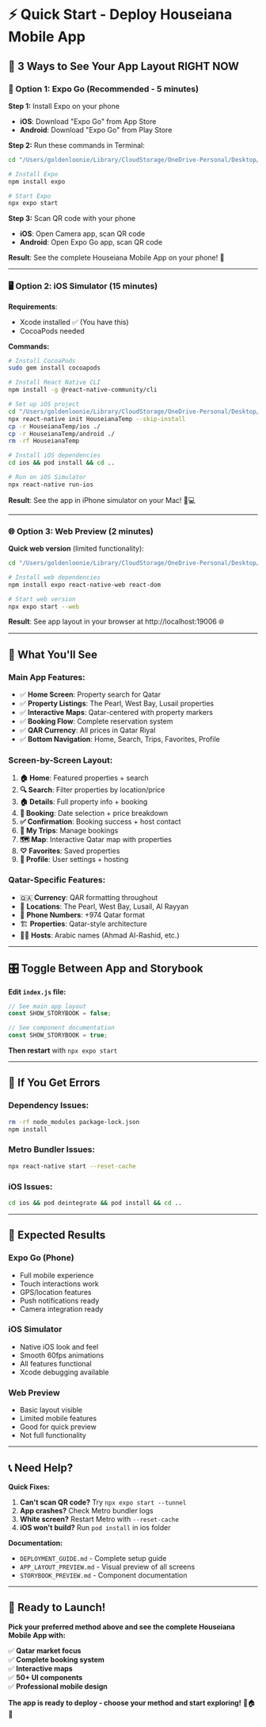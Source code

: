 # ⚡ Quick Start - Deploy Houseiana Mobile App

## 🎯 3 Ways to See Your App Layout RIGHT NOW

### 🚀 Option 1: Expo Go (Recommended - 5 minutes)

**Step 1:** Install Expo on your phone
- **iOS**: Download "Expo Go" from App Store
- **Android**: Download "Expo Go" from Play Store

**Step 2:** Run these commands in Terminal:
```bash
cd "/Users/goldenloonie/Library/CloudStorage/OneDrive-Personal/Desktop/next JS project/Houseiana Mobile app"

# Install Expo
npm install expo

# Start Expo
npx expo start
```

**Step 3:** Scan QR code with your phone
- **iOS**: Open Camera app, scan QR code
- **Android**: Open Expo Go app, scan QR code

**Result**: See the complete Houseiana Mobile App on your phone! 📱

---

### 🖥️ Option 2: iOS Simulator (15 minutes)

**Requirements**: 
- Xcode installed ✅ (You have this)
- CocoaPods needed

**Commands:**
```bash
# Install CocoaPods
sudo gem install cocoapods

# Install React Native CLI
npm install -g @react-native-community/cli

# Set up iOS project
cd "/Users/goldenloonie/Library/CloudStorage/OneDrive-Personal/Desktop/next JS project/Houseiana Mobile app"
npx react-native init HouseianaTemp --skip-install
cp -r HouseianaTemp/ios ./
cp -r HouseianaTemp/android ./
rm -rf HouseianaTemp

# Install iOS dependencies
cd ios && pod install && cd ..

# Run on iOS Simulator
npx react-native run-ios
```

**Result**: See the app in iPhone simulator on your Mac! 📱💻

---

### 🌐 Option 3: Web Preview (2 minutes)

**Quick web version** (limited functionality):
```bash
cd "/Users/goldenloonie/Library/CloudStorage/OneDrive-Personal/Desktop/next JS project/Houseiana Mobile app"

# Install web dependencies
npm install expo react-native-web react-dom

# Start web version
npx expo start --web
```

**Result**: See app layout in your browser at http://localhost:19006 🌐

---

## 📱 What You'll See

### **Main App Features:**
- ✅ **Home Screen**: Property search for Qatar
- ✅ **Property Listings**: The Pearl, West Bay, Lusail properties
- ✅ **Interactive Maps**: Qatar-centered with property markers
- ✅ **Booking Flow**: Complete reservation system
- ✅ **QAR Currency**: All prices in Qatar Riyal
- ✅ **Bottom Navigation**: Home, Search, Trips, Favorites, Profile

### **Screen-by-Screen Layout:**
1. **🏠 Home**: Featured properties + search
2. **🔍 Search**: Filter properties by location/price
3. **🏠 Details**: Full property info + booking
4. **📅 Booking**: Date selection + price breakdown
5. **✅ Confirmation**: Booking success + host contact
6. **📅 My Trips**: Manage bookings
7. **🗺️ Map**: Interactive Qatar map with properties
8. **♡ Favorites**: Saved properties
9. **👤 Profile**: User settings + hosting

### **Qatar-Specific Features:**
- 🇶🇦 **Currency**: QAR formatting throughout
- 📍 **Locations**: The Pearl, West Bay, Lusail, Al Rayyan
- 📱 **Phone Numbers**: +974 Qatar format
- 🏗️ **Properties**: Qatar-style architecture
- 👨‍💼 **Hosts**: Arabic names (Ahmad Al-Rashid, etc.)

---

## 🎛️ Toggle Between App and Storybook

**Edit `index.js` file:**

```javascript
// See main app layout
const SHOW_STORYBOOK = false;

// See component documentation  
const SHOW_STORYBOOK = true;
```

**Then restart** with `npx expo start`

---

## 🔧 If You Get Errors

### **Dependency Issues:**
```bash
rm -rf node_modules package-lock.json
npm install
```

### **Metro Bundler Issues:**
```bash
npx react-native start --reset-cache
```

### **iOS Issues:**
```bash
cd ios && pod deintegrate && pod install && cd ..
```

---

## 🎉 Expected Results

### **Expo Go (Phone)**
- Full mobile experience
- Touch interactions work
- GPS/location features
- Push notifications ready
- Camera integration ready

### **iOS Simulator**
- Native iOS look and feel
- Smooth 60fps animations
- All features functional
- Xcode debugging available

### **Web Preview**
- Basic layout visible
- Limited mobile features
- Good for quick preview
- Not full functionality

---

## 📞 Need Help?

**Quick Fixes:**
1. **Can't scan QR code?** Try `npx expo start --tunnel`
2. **App crashes?** Check Metro bundler logs
3. **White screen?** Restart Metro with `--reset-cache`
4. **iOS won't build?** Run `pod install` in ios folder

**Documentation:**
- `DEPLOYMENT_GUIDE.md` - Complete setup guide
- `APP_LAYOUT_PREVIEW.md` - Visual preview of all screens
- `STORYBOOK_PREVIEW.md` - Component documentation

---

## 🚀 Ready to Launch!

**Pick your preferred method above and see the complete Houseiana Mobile App with:**

✅ **Qatar market focus**  
✅ **Complete booking system**  
✅ **Interactive maps**  
✅ **50+ UI components**  
✅ **Professional mobile design**  

**The app is ready to deploy - choose your method and start exploring!** 📱🏠✨
